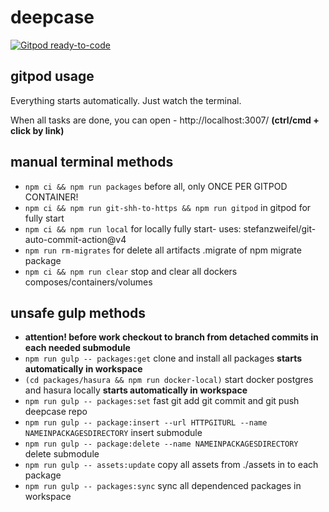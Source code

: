 # deepcase

[![Gitpod ready-to-code](https://img.shields.io/badge/Gitpod-ready--to--code-blue?logo=gitpod)](https://gitpod.io/#https://github.com/deepcase/deepcase)

## gitpod usage

Everything starts automatically. Just watch the terminal.

When all tasks are done, you can open - http://localhost:3007/ **(ctrl/cmd + click by link)**

## manual terminal methods

- `npm ci && npm run packages` before all, only ONCE PER GITPOD CONTAINER!
- `npm ci && npm run git-shh-to-https && npm run gitpod` in gitpod for fully start
- `npm ci && npm run local` for locally fully start- uses: stefanzweifel/git-auto-commit-action@v4
- `npm run rm-migrates` for delete all artifacts .migrate of npm migrate package
- `npm ci && npm run clear` stop and clear all dockers composes/containers/volumes

## unsafe gulp methods 

- **attention! before work checkout to branch from detached commits in each needed submodule**
- `npm run gulp -- packages:get` clone and install all packages **starts automatically in workspace**
- `(cd packages/hasura && npm run docker-local)` start docker postgres and hasura locally **starts automatically in workspace**
- `npm run gulp -- packages:set` fast git add git commit and git push deepcase repo
- `npm run gulp -- package:insert --url HTTPGITURL --name NAMEINPACKAGESDIRECTORY` insert submodule
- `npm run gulp -- package:delete --name NAMEINPACKAGESDIRECTORY` delete submodule
- `npm run gulp -- assets:update` copy all assets from ./assets in to each package
- `npm run gulp -- packages:sync` sync all dependenced packages in workspace
